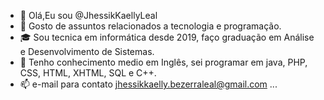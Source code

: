 - 👋 Olá,Eu sou @JhessikKaellyLeal
- 👀 Gosto de assuntos relacionados a tecnologia e programação. 
- 🎓 Sou tecnica em informática desde 2019, faço graduação em Análise e Desenvolvimento de Sistemas.
- 🌱 Tenho conhecimento medio em Inglês, sei programar em java, PHP, CSS, HTML, XHTML, SQL e C++.
- 📫 e-mail para contato jhessikkaelly.bezerraleal@gmail.com ...

<!---
JhessikKaellyLeal/JhessikKaellyLeal is a ✨ special ✨ repository because its `README.md` (this file) appears on your GitHub profile.
You can click the Preview link to take a look at your changes.
--->
